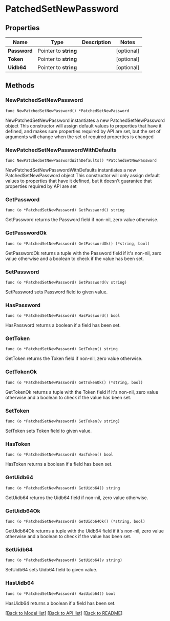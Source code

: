 # PatchedSetNewPassword

## Properties

Name | Type | Description | Notes
------------ | ------------- | ------------- | -------------
**Password** | Pointer to **string** |  | [optional] 
**Token** | Pointer to **string** |  | [optional] 
**Uidb64** | Pointer to **string** |  | [optional] 

## Methods

### NewPatchedSetNewPassword

`func NewPatchedSetNewPassword() *PatchedSetNewPassword`

NewPatchedSetNewPassword instantiates a new PatchedSetNewPassword object
This constructor will assign default values to properties that have it defined,
and makes sure properties required by API are set, but the set of arguments
will change when the set of required properties is changed

### NewPatchedSetNewPasswordWithDefaults

`func NewPatchedSetNewPasswordWithDefaults() *PatchedSetNewPassword`

NewPatchedSetNewPasswordWithDefaults instantiates a new PatchedSetNewPassword object
This constructor will only assign default values to properties that have it defined,
but it doesn't guarantee that properties required by API are set

### GetPassword

`func (o *PatchedSetNewPassword) GetPassword() string`

GetPassword returns the Password field if non-nil, zero value otherwise.

### GetPasswordOk

`func (o *PatchedSetNewPassword) GetPasswordOk() (*string, bool)`

GetPasswordOk returns a tuple with the Password field if it's non-nil, zero value otherwise
and a boolean to check if the value has been set.

### SetPassword

`func (o *PatchedSetNewPassword) SetPassword(v string)`

SetPassword sets Password field to given value.

### HasPassword

`func (o *PatchedSetNewPassword) HasPassword() bool`

HasPassword returns a boolean if a field has been set.

### GetToken

`func (o *PatchedSetNewPassword) GetToken() string`

GetToken returns the Token field if non-nil, zero value otherwise.

### GetTokenOk

`func (o *PatchedSetNewPassword) GetTokenOk() (*string, bool)`

GetTokenOk returns a tuple with the Token field if it's non-nil, zero value otherwise
and a boolean to check if the value has been set.

### SetToken

`func (o *PatchedSetNewPassword) SetToken(v string)`

SetToken sets Token field to given value.

### HasToken

`func (o *PatchedSetNewPassword) HasToken() bool`

HasToken returns a boolean if a field has been set.

### GetUidb64

`func (o *PatchedSetNewPassword) GetUidb64() string`

GetUidb64 returns the Uidb64 field if non-nil, zero value otherwise.

### GetUidb64Ok

`func (o *PatchedSetNewPassword) GetUidb64Ok() (*string, bool)`

GetUidb64Ok returns a tuple with the Uidb64 field if it's non-nil, zero value otherwise
and a boolean to check if the value has been set.

### SetUidb64

`func (o *PatchedSetNewPassword) SetUidb64(v string)`

SetUidb64 sets Uidb64 field to given value.

### HasUidb64

`func (o *PatchedSetNewPassword) HasUidb64() bool`

HasUidb64 returns a boolean if a field has been set.


[[Back to Model list]](../README.md#documentation-for-models) [[Back to API list]](../README.md#documentation-for-api-endpoints) [[Back to README]](../README.md)


